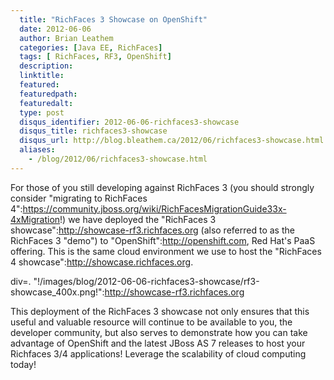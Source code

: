```yaml
---
  title: "RichFaces 3 Showcase on OpenShift"
  date: 2012-06-06
  author: Brian Leathem
  categories: [Java EE, RichFaces]
  tags: [ RichFaces, RF3, OpenShift]
  description:
  linktitle:
  featured:
  featuredpath:
  featuredalt:
  type: post
  disqus_identifier: 2012-06-06-richfaces3-showcase
  disqus_title: richfaces3-showcase
  disqus_url: http://blog.bleathem.ca/2012/06/richfaces3-showcase.html
  aliases:
    - /blog/2012/06/richfaces3-showcase.html
---
```


For those of you still developing against RichFaces 3 (you should strongly consider "migrating to RichFaces 4":https://community.jboss.org/wiki/RichFacesMigrationGuide33x-4xMigration!) we have deployed the "RichFaces 3 showcase":http://showcase-rf3.richfaces.org (also referred to as the RichFaces 3 "demo") to "OpenShift":http://openshift.com, Red Hat's PaaS offering.  This is the same cloud environment we use to host the "RichFaces 4 showcase":http://showcase.richfaces.org.

div=. "!/images/blog/2012-06-06-richfaces3-showcase/rf3-showcase_400x.png!":http://showcase-rf3.richfaces.org

This deployment of the RichFaces 3 showcase not only ensures that this useful and valuable resource will continue to be available to you, the developer community, but also serves to demonstrate how you can take advantage of OpenShift and the latest JBoss AS 7 releases to host your Richfaces 3/4 applications!  Leverage the scalability of cloud computing today!
